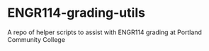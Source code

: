 # ENGR114-grading-utils
A repo of helper scripts to assist with ENGR114 grading at Portland Community College
